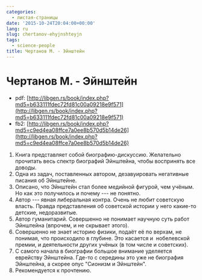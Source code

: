 ```yaml
---
categories:
  - листая-страницы
date: '2015-10-24T20:04:00+00:00'
lang: ru
slug: chertanov-ehyjnshteyjn
tags:
  - science-people
title: Чертанов М. - Эйнштейн
---
```


# Чертанов М. - Эйнштейн

- pdf: [http://libgen.rs/book/index.php?md5=b633111fdec72fd81c00a09218e9f571](http://libgen.rs/book/index.php?md5=b633111fdec72fd81c00a09218e9f571)
- fb2: [http://libgen.rs/book/index.php?md5=c9ed4ea08ffce7a0ee8b570d5b14de26](http://libgen.rs/book/index.php?md5=c9ed4ea08ffce7a0ee8b570d5b14de26)

<!--more-->

1.  Книга представляет собой биографию-дискуссию. Желательно прочитать весь спектр биографий Эйнштейна, чтобы воспринять все доводы.
2.  Одна из задач, поставленных автором, дезавуировать негативные писания об Эйнштейне.
3.  Описано, что Эйнштейн стал более медийной фигурой, чем учёным. Но как это получилось и почему --- не понятно.
4.  Автор --- явная либеральная контра. Очень не любит советскую власть. Правда представления об советской истории у него какие-то детские, недоразвитые.
5.  Автор гуманитарий. Совершенно не понимает научную суть работ Эйнштейна (впрочем, и не скрывает этого).
6.  Совершенно не знает историю физики, подаёт её по верхам, не понимая, что происходило в глубине. Это касается и  нобелевской премии, и деятельности других учёных (в том числе и советских).
7.  С самого начала в биографии большое внимание уделяется еврейству Эйнштейна. Где-то с середины это уже не биография Эйнштейна, а скорее опус "Сионизм и Эйнштейн".
8.  Рекомендуется к прочтению.

